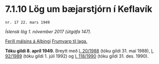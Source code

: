 # 7.1.10 Lög um bæjarstjórn í Keflavík

`nr. 17 22. mars 1949`

_Íslensk lög 1. nóvember 2017 (útgáfa 147)._

[Ferill málsins á Alþingi](https://www.althingi.is/thingstorf/thingmalalistar-eftir-thingum/ferill/?ltg=68&mnr=128)
[Frumvarp til laga.](https://www.althingi.is/altext/68/s/pdf/0332.pdf)

**Tóku gildi 8. apríl 1949.**
Breytt með
[l. 20/1988](https://althingi.is/altext/stjtnr.html#1988020) (tóku gildi 31. maí 1988),
[l. 92/1989](https://althingi.is/altext/stjt/1989.092.html) (tóku gildi 1. júlí 1992) og
[l. 118/1990](https://althingi.is/altext/stjt/1990.118.html) (tóku gildi 31. des. 1990).


